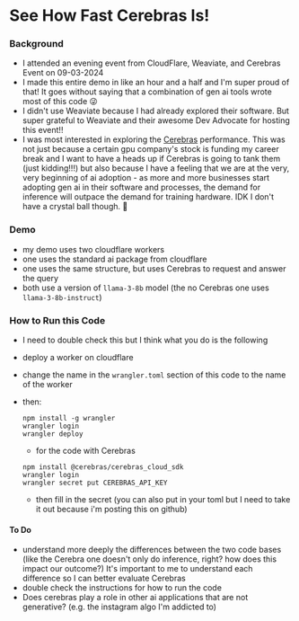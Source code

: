 # See How Fast Cerebras Is! 

### Background
- I attended an evening event from CloudFlare, Weaviate, and Cerebras Event on 09-03-2024
- I made this entire demo in like an hour and a half and I'm super proud of that! It goes without saying that a combination of gen ai tools wrote most of this code 😜
- I didn't use Weaviate because I had already explored their software. But super grateful to Weaviate and their awesome Dev Advocate for hosting this event!! 
- I was most interested in exploring the [Cerebras](https://cerebras.ai/) performance. This was not just because a certain gpu company's stock is funding my career break and I want to have a heads up if Cerebras is going to tank them (just kidding!!!) but also because I have a feeling that we are at the very, very beginning of ai adoption - as more and more businesses start adopting gen ai in their software and processes, the demand for inference will outpace the demand for training hardware. IDK I don't have a crystal ball though. 🔮


### Demo 
- my demo uses two cloudflare workers 
- one uses the standard ai package from cloudflare 
- one uses the same structure, but uses Cerebras to request and answer the query 
- both use a version of `llama-3-8b` model (the no Cerebras one uses `llama-3-8b-instruct`)



### How to Run this Code
- I need to double check this but I think what you do is the following
- deploy a worker on cloudflare 
- change the name in the `wrangler.toml` section of this code to the name of the worker 
- then: 
    ```
    npm install -g wrangler
    wrangler login
    wrangler deploy
    ```
    - for the code with Cerebras 
    ```
    npm install @cerebras/cerebras_cloud_sdk
    wrangler login
    wrangler secret put CEREBRAS_API_KEY   
    ```

    - then fill in the secret (you can also put in your toml but I need to take it out because i'm posting this on github)




#### To Do 
- understand more deeply the differences between the two code bases (like the Cerebra one doesn't only do inference, right? how does this impact our outcome?) It's important to me to understand each difference so I can better evaluate Cerebras 
- double check the instructions for how to run the code 
- Does cerebras play a role in other ai applications that are not generative? (e.g. the instagram algo I'm addicted to)

